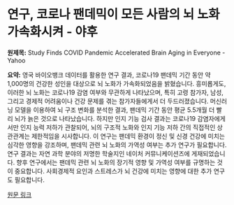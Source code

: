 # 연구, 코로나 팬데믹이 모든 사람의 뇌 노화 가속화시켜 - 야후

**원제목:** Study Finds COVID Pandemic Accelerated Brain Aging in Everyone - Yahoo

**요약:** 영국 바이오뱅크 데이터를 활용한 연구 결과, 코로나19 팬데믹 기간 동안 약 1,000명의 건강한 성인을 대상으로 뇌 노화가 가속화되었음을 밝혔습니다.  흥미롭게도, 이러한 뇌 노화는 코로나19 감염 여부와 무관하게 나타났으며, 특히 고령 참가자, 남성, 그리고 경제적 어려움이나 건강 문제를 겪는 참가자들에게서 더 두드러졌습니다.  머신러닝 모델을 이용하여 뇌 구조 변화를 분석한 결과, 팬데믹 기간 동안 평균 5.5개월 더 빨리 뇌가 늙은 것으로 나타났습니다.  하지만 인지 기능 검사 결과는 코로나19 감염자에게서만 인지 능력 저하가 관찰되어, 뇌의 구조적 노화와 인지 기능 저하 간의 직접적인 상관관계는 제한적임을 시사합니다.  이 연구는 팬데믹 환경이 정신 및 신경 건강에 미치는 심각한 영향을 강조하며,  팬데믹 관련 뇌 노화의 가역성 여부는 추가 연구가 필요합니다.  연구 결과는 자연 과학 분야의 저명한 학술지인 네이처 커뮤니케이션즈에 게재되었습니다.  향후 연구에서는 팬데믹 관련 뇌 노화의 장기적 영향 및  가역성 여부를 규명하는 것이 중요합니다.  사회경제적 요인과 스트레스가 뇌 건강에 미치는 영향에 대한 추가 연구도 필요합니다.

[원문 링크](https://www.yahoo.com/news/articles/study-finds-covid-pandemic-accelerated-120000156.html)
